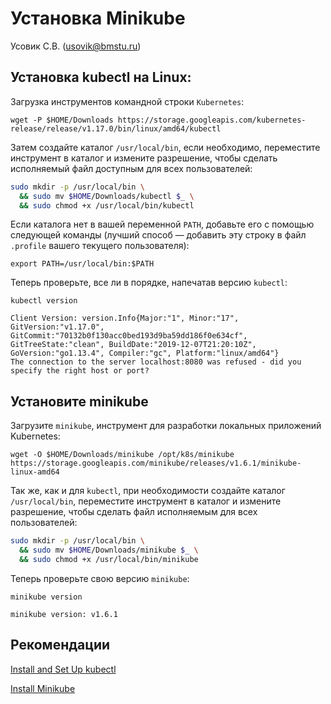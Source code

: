 # Установка Minikube

Усовик С.В. (usovik@bmstu.ru)


## Установка kubectl на Linux:

Загрузка инструментов командной строки `Kubernetes`:

`wget -P $HOME/Downloads https://storage.googleapis.com/kubernetes-release/release/v1.17.0/bin/linux/amd64/kubectl`

Затем создайте каталог `/usr/local/bin`, если необходимо, переместите инструмент в каталог и измените разрешение, чтобы сделать исполняемый файл доступным для всех пользователей:

```bash
sudo mkdir -p /usr/local/bin \
  && sudo mv $HOME/Downloads/kubectl $_ \
  && sudo chmod +x /usr/local/bin/kubectl
```

Если каталога нет в вашей переменной `PATH`, добавьте его с помощью следующей команды (лучший способ — добавить эту строку в файл `.profile` вашего текущего пользователя):

`export PATH=/usr/local/bin:$PATH`

Теперь проверьте, все ли в порядке, напечатав версию `kubectl`:

`kubectl version`

```
Client Version: version.Info{Major:"1", Minor:"17", GitVersion:"v1.17.0", GitCommit:"70132b0f130acc0bed193d9ba59dd186f0e634cf", GitTreeState:"clean", BuildDate:"2019-12-07T21:20:10Z", GoVersion:"go1.13.4", Compiler:"gc", Platform:"linux/amd64"}
The connection to the server localhost:8080 was refused - did you specify the right host or port?
```


## Установите minikube

Загрузите `minikube`, инструмент для разработки локальных приложений Kubernetes:

`wget -O $HOME/Downloads/minikube /opt/k8s/minikube https://storage.googleapis.com/minikube/releases/v1.6.1/minikube-linux-amd64`

Так же, как и для `kubectl`, при необходимости создайте каталог `/usr/local/bin`, переместите инструмент в каталог и измените разрешение, чтобы сделать файл исполняемым для всех пользователей:

```bash
sudo mkdir -p /usr/local/bin \
  && sudo mv $HOME/Downloads/minikube $_ \
  && sudo chmod +x /usr/local/bin/minikube
```

Теперь проверьте свою версию `minikube`:

`minikube version`

```
minikube version: v1.6.1
```

## Рекомендации

[Install and Set Up kubectl](https://kubernetes.io/docs/tasks/tools/install-kubectl/#install-kubectl-on-linux)

[Install Minikube](https://kubernetes.io/docs/tasks/tools/install-minikube/)